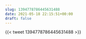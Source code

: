 ```yaml
---
slug: 1394778786445631488
date: 2021-05-18 22:15:51+00:00
draft: false
---
```


{{< tweet 1394778786445631488 >}}
